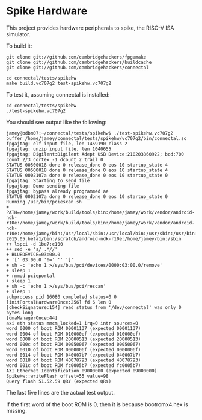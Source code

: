 Spike Hardware
==============

This project provides hardware peripherals to spike, the RISC-V ISA
simulator.

To build it:

    git clone git://github.com/cambridgehackers/fpgamake
    git clone git://github.com/cambridgehackers/buildcache
    git clone git://github.com/cambridgehackers/connectal

    cd connectal/tests/spikehw
    make build.vc707g2 test-spikehw.vc707g2

To test it, assuming connectal is installed:

    cd connectal/tests/spikehw
    ./test-spikehw.vc707g2

You should see output like the following:

    jamey@bdbm07:~/connectal/tests/spikehw$ ./test-spikehw.vc707g2
    buffer /home/jamey/connectal/tests/spikehw/vc707g2/bin/connectal.so
    fpgajtag: elf input file, len 1459190 class 2
    fpgajtag: unzip input file, len 1040655
    fpgajtag: Digilent:Digilent Adept USB Device:210203860922; bcd:700
    count 2/3 cortex -1 dcount 2 trail 0
    STATUS 00500018 done 0 release_done 0 eos 10 startup_state 4
    STATUS 00500018 done 0 release_done 0 eos 10 startup_state 4
    STATUS 0002107a done 0 release_done 0 eos 10 startup_state 0
    fpgajtag: Starting to send file
    fpgajtag: Done sending file
    fpgajtag: bypass already programmed ae
    STATUS 0002107a done 0 release_done 0 eos 10 startup_state 0
    Running /usr/bin/pciescan.sh
    + PATH=/home/jamey/work/build/tools/bin:/home/jamey/work/vendor/android-ndk-r10e:/home/jamey/work/build/tools/bin:/home/jamey/work/vendor/android-ndk-r10e:/home/jamey/bin:/usr/local/sbin:/usr/local/bin:/usr/sbin:/usr/bin:/sbin:/bin:/usr/games:/usr/local/games:/scratch/Xilinx/Vivado/2015.4/bin:/scratch/bluespec/Bluespec-2015.05.beta1/bin:/scratch/android-ndk-r10e:/home/jamey/bin:/sbin
    ++ lspci -d 1be7:c100
    ++ sed -e 's/ .*//'
    + BLUEDEVICE=03:00.0
    + '[' 03:00.0 '!=' '' ']'
    + sh -c 'echo 1 >/sys/bus/pci/devices/0000:03:00.0/remove'
    + sleep 1
    + rmmod pcieportal
    + sleep 1
    + sh -c 'echo 1 >/sys/bus/pci/rescan'
    + sleep 1
    subprocess pid 16080 completed status=0 0
    [initPortalHardwareOnce:256] fd 6 len 0
    [checkSignature:154] read status from '/dev/connectal' was only 0 bytes long
    [dmaManagerOnce:44]
    axi eth status mmcm_locked=1 irq=0 intr sources=0
    word 0000 of boot ROM 00001137 (expected 00001137)
    word 0004 of boot ROM 010000ef (expected 010000ef)
    word 0008 of boot ROM 20000513 (expected 20000513)
    word 000c of boot ROM 00050067 (expected 00050067)
    word 0010 of boot ROM 0000006f (expected 0000006f)
    word 0014 of boot ROM 040007b7 (expected 040007b7)
    word 0018 of boot ROM 40078793 (expected 40078793)
    word 001c of boot ROM fc0005b7 (expected fc0005b7)
    AXI Ethernet Identification 09000000 (expected 09000000)
    SpikeHw::writeFlash offset=55 value=98
    Query flash 51.52.59 QRY (expected QRY)

The last five lines are the actual test output.

If the first word of the boot ROM is 0, then it is because bootromx4.hex is missing.
